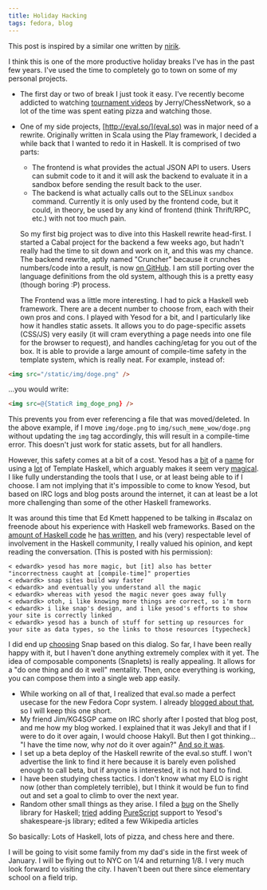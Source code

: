 ```yaml
---
title: Holiday Hacking
tags: fedora, blog
---
```


This post is inspired by a similar one written by
[nirik](http://www.scrye.com/wordpress/nirik/2013/12/28/holiday-geeking-so-far/).

I think this is one of the more productive holiday breaks I've has in the past
few years. I've used the time to completely go to town on some of my personal
projects.

- The first day or two of break I just took it easy. I've recently become
  addicted to watching
  [tournament videos](https://www.youtube.com/playlist?list=PL8702A0B148E81034)
  by Jerry/ChessNetwork, so a lot of the time was spent eating pizza and
  watching those.
- One of my side projects, [http://eval.so/](eval.so) was in major need of a
  rewrite. Originally written in Scala using the Play framework, I decided a
  while back that I wanted to redo it in Haskell. It is comprised of two parts:
    - The frontend is what provides the actual JSON API to users. Users can
      submit code to it and it will ask the backend to evaluate it in a sandbox
      before sending the result back to the user.
    - The backend is what actually calls out to the SELinux `sandbox` command.
      Currently it is only used by the frontend code, but it could, in theory,
      be used by any kind of frontend (think Thrift/RPC, etc.) with not too
      much pain.

  So my first big project was to dive into this Haskell rewrite head-first. I
  started a Cabal project for the backend a few weeks ago, but hadn't really
  had the time to sit down and work on it, and this was my chance. The backend
  rewrite, aptly named "Cruncher" because it crunches numbers/code into a
  result, is now [on GitHub](https://github.com/eval-so/cruncher). I am still
  porting over the language definitions from the old system, although this is
  a pretty easy (though boring :P) process.

  The Frontend was a little more interesting. I had to pick a Haskell web
  framework. There are a decent number to choose from, each with their own
  pros and cons. I played with Yesod for a bit, and I particularly like how it
  handles static assets. It allows you to do page-specific assets (CSS/JS) very
  easily (it will cram everything a page needs into one file for the browser to
  request), and handles caching/etag for you out of the box. It is able to
  provide a large amount of compile-time safety in the template system, which
  is really neat. For example, instead of:

```html
<img src="/static/img/doge.png" />
```

  ...you would write:

```html
<img src=@{StaticR img_doge_png} />
```

  This prevents you from ever referencing a file that was moved/deleted. In the
  above example, if I move `img/doge.png` to `img/such_meme_wow/doge.png`
  without updating the `img` tag accordingly, this will result in a compile-time
  error. This doesn't just work for static assets, but for all handlers.

  However, this safety comes at a bit of a cost. Yesod has a
  [bit](http://stackoverflow.com/questions/5645168/comparing-haskells-snap-and-yesod-web-frameworks)
  of a [name](https://github.com/yesodweb/yesod/wiki/Too-much-Template-Haskell%3F)
  for using a [lot](http://stackoverflow.com/questions/11884455/how-to-learn-a-new-library-framework-in-haskell/11885197#11885197)
  of Template Haskell, which arguably makes it seem very
  [magical](http://www.djangopony.com/). I like fully understanding the
  tools that I use, or at least being able to if I choose. I am not implying
  that it's impossible to come to know Yesod, but based on IRC logs and blog
  posts around the internet, it can at least be a lot more challenging than
  some of the other Haskell frameworks.

  It was around this time that Ed Kmett happened to be talking in #scalaz on
  freenode about his experience with Haskell web frameworks. Based on the
  [amount of Haskell code](http://hackage.haskell.org/user/EdwardKmett) he
  [has written](https://www.quora.com/Reviews-of-Haskell/review/Edward-Kmett),
  and his (very) respectable level of involvement in the Haskell community, I
  really valued his opinion, and kept reading the conversation. (This is posted
  with his permission):

```irc
< edwardk> yesod has more magic, but [it] also has better "incorrectness caught at [compile-time]" properties
< edwardk> snap sites build way faster
< edwardk> and eventually you understand all the magic
< edwardk> whereas with yesod the magic never goes away fully
< edwardk> otoh, i like knowing more things are correct, so i'm torn
< edwardk> i like snap's design, and i like yesod's efforts to show your site is correctly linked
< edwardk> yesod has a bunch of stuff for setting up resources for your site as data types, so the links to those resources [typecheck]
```

  I did end up [choosing](https://github.com/eval-so/frontend3) Snap based on
  this dialog. So far, I have been really happy with it, but I haven't done
  anything extremely complex with it yet. The idea of composable components
  (Snaplets) is really appealing. It allows for a "do one thing and do it well"
  mentality. Then, once everything is working, you can compose them into a 
  single web app easily.

- While working on all of that, I realized that eval.so made a perfect usecase
  for the new Fedora Copr system. I already
  [blogged about that](http://elrod.me/posts/2013-12-28-fedora-coprs-and-eval-dot-so.html),
  so I will keep this one short.
- My friend Jim/KG4SGP came on IRC shorly after I posted that blog post, and
  me how my blog worked. I explained that it was Jekyll and that if I were to
  do it over again, I would choose Hakyll. But then I got thinking...
  "I have the time now, why *not* do it over again?"
  [And so it was](http://elrod.me/posts/2013-12-29-switching-to-hakyll.html).
- I set up a beta deploy of the Haskell rewrite of the eval.so stuff. I won't
  advertise the link to find it here because it is barely even polished enough
  to call beta, but if anyone is interested, it is not hard to find.
- I have been studying chess tactics. I don't know what my ELO is right now
  (other than completely terrible), but I think it would be fun to find out and
  set a goal to climb to over the next year.
- Random other small things as they arise. I filed a
  [bug](https://github.com/yesodweb/Shelly.hs/issues/47) on the Shelly library
  for Haskell; [tried](https://github.com/yesodweb/shakespeare/pull/118) adding
  [PureScript](https://github.com/paf31/purescript) support to Yesod's
  shakespeare-js library; edited a few Wikipedia articles

So basically: Lots of Haskell, lots of pizza, and chess here and there.

I will be going to visit some family from my dad's side in the first week of
January. I will be flying out to NYC on 1/4 and returning 1/8. I very much look
forward to visiting the city. I haven't been out there since elementary school
on a field trip.
